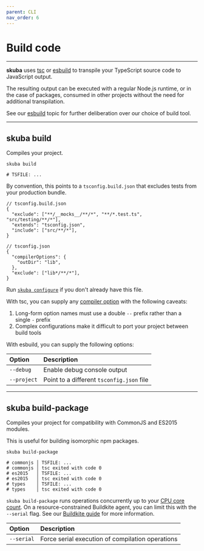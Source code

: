```yaml
---
parent: CLI
nav_order: 6
---
```


# Build code

---

**skuba** uses [tsc] or [esbuild] to transpile your TypeScript source code to JavaScript output.

The resulting output can be executed with a regular Node.js runtime,
or in the case of packages,
consumed in other projects without the need for additional transpilation.

See our [esbuild] topic for further deliberation over our choice of build tool.

---

## skuba build

Compiles your project.

```shell
skuba build

# TSFILE: ...
```

By convention, this points to a `tsconfig.build.json` that excludes tests from your production bundle.

```jsonc
// tsconfig.build.json
{
  "exclude": ["**/__mocks__/**/*", "**/*.test.ts", "src/testing/**/*"],
  "extends": "tsconfig.json",
  "include": ["src/**/*"],
}
```

```jsonc
// tsconfig.json
{
  "compilerOptions": {
    "outDir": "lib",
  },
  "exclude": ["lib*/**/*"],
}
```

Run [`skuba configure`] if you don't already have this file.

With tsc, you can supply any [compiler option] with the following caveats:

1. Long-form option names must use a double `--` prefix rather than a single `-` prefix
2. Complex configurations make it difficult to port your project between build tools

With esbuild, you can supply the following options:

| Option      | Description                               |
| :---------- | :---------------------------------------- |
| `--debug`   | Enable debug console output               |
| `--project` | Point to a different `tsconfig.json` file |

---

## skuba build-package

Compiles your project for compatibility with CommonJS and ES2015 modules.

This is useful for building isomorphic npm packages.

```shell
skuba build-package

# commonjs │ TSFILE: ...
# commonjs │ tsc exited with code 0
# es2015   │ TSFILE: ...
# es2015   │ tsc exited with code 0
# types    │ TSFILE: ...
# types    │ tsc exited with code 0
```

`skuba build-package` runs operations concurrently up to your [CPU core count].
On a resource-constrained Buildkite agent,
you can limit this with the `--serial` flag.
See our [Buildkite guide] for more information.

| Option     | Description                                      |
| :--------- | :----------------------------------------------- |
| `--serial` | Force serial execution of compilation operations |

[`skuba configure`]: ./configure.md#skuba-configure
[buildkite guide]: ../deep-dives/buildkite.md
[compiler option]: https://www.typescriptlang.org/docs/handbook/compiler-options.html#compiler-options
[cpu core count]: https://nodejs.org/api/os.html#os_os_cpus
[esbuild]: ../deep-dives/esbuild.md
[tsc]: https://www.typescriptlang.org/docs/handbook/compiler-options.html
